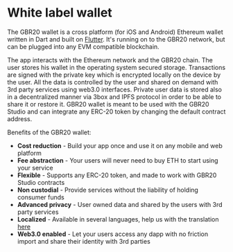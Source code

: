 # White label wallet

The GBR20 wallet is a cross platform \(for iOS and Android\) Ethereum wallet written in Dart and built on [Flutter](http://https//flutter.dev/). It's running on to the GBR20 network, but can be plugged into any EVM compatible blockchain.

The app interacts with the Ethereum network and the GBR20 chain. The user stores his wallet in the operating system secured storage. Transactions are signed with the private key which is encrypted locally on the device by the user. All the data is controlled by the user and shared on demand with 3rd party services using web3.0 interfaces. Private user data is stored also in a decentralized manner via 3box and IPFS protocol in order to be able to share it or restore it. GBR20 wallet is meant to be used with the GBR20 Studio and can integrate any ERC-20 token by changing the default contract address.

Benefits of the GBR20 wallet:

* **Cost reduction** - Build your app once and use it on any  mobile and web platform
* **Fee abstraction** - Your users will never need to buy ETH to start using your service
* **Flexible** - Supports any ERC-20 token, and made to work with GBR20 Studio contracts 
* **Non custodial** - Provide services without the liability of holding consumer funds
* **Advanced privacy**  -  User owned data and shared by the users with 3rd party services
* **Localized** - Available in several languages, help us with the translation [here](https://lokalise.co/public/783082135d36f14996c804.53212944/)
* **Web3.0 enabled** - Let your users access any dapp with no friction import and share their identity with 3rd parties

